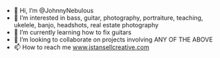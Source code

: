 - 👋 Hi, I’m @JohnnyNebulous
- 👀 I’m interested in bass, guitar, photography, portraiture, teaching, ukelele, banjo, headshots, real estate photography   
- 🌱 I’m currently learning how to fix guitars
- 💞️ I’m looking to collaborate on projects involving ANY OF THE ABOVE
- 📫 How to reach me www.jstansellcreative.com

<!---
JohnnyNebulous/JohnnyNebulous is a ✨ special ✨ repository because its `README.md` (this file) appears on your GitHub profile.
You can click the Preview link to take a look at your changes.
--->
